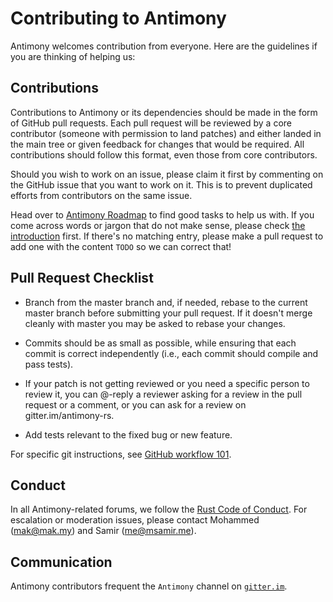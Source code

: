 # Contributing to Antimony

Antimony welcomes contribution from everyone. Here are the guidelines if you are
thinking of helping us:


## Contributions

Contributions to Antimony or its dependencies should be made in the form of GitHub
pull requests. Each pull request will be reviewed by a core contributor
(someone with permission to land patches) and either landed in the main tree or
given feedback for changes that would be required. All contributions should
follow this format, even those from core contributors.

Should you wish to work on an issue, please claim it first by commenting on
the GitHub issue that you want to work on it. This is to prevent duplicated
efforts from contributors on the same issue.

Head over to [Antimony Roadmap](http://antimony.github.io/roadmap/) to find
good tasks to help us with. If you come across words or jargon that do not make
sense, please check [the introduction](docs/intro.md) first. If there's no
matching entry, please make a pull request to add one with the content `TODO`
so we can correct that!


## Pull Request Checklist

- Branch from the master branch and, if needed, rebase to the current master
  branch before submitting your pull request. If it doesn't merge cleanly with
  master you may be asked to rebase your changes.

- Commits should be as small as possible, while ensuring that each commit is
  correct independently (i.e., each commit should compile and pass tests). 

- If your patch is not getting reviewed or you need a specific person to review
  it, you can @-reply a reviewer asking for a review in the pull request or a
  comment, or you can ask for a review on gitter.im/antimony-rs.

- Add tests relevant to the fixed bug or new feature.

For specific git instructions, see [GitHub workflow 101](https://github.com/antimonyproject/antimony/wiki/Github-workflow).

## Conduct

In all Antimony-related forums, we follow the [Rust Code of Conduct](http://www.rust-lang.org/conduct.html). For escalation or moderation issues, please contact Mohammed (mak@mak.my) and Samir (me@msamir.me).

## Communication

Antimony contributors frequent the `Antimony` channel on [`gitter.im`](https://gitter.im/antimony-rs).




